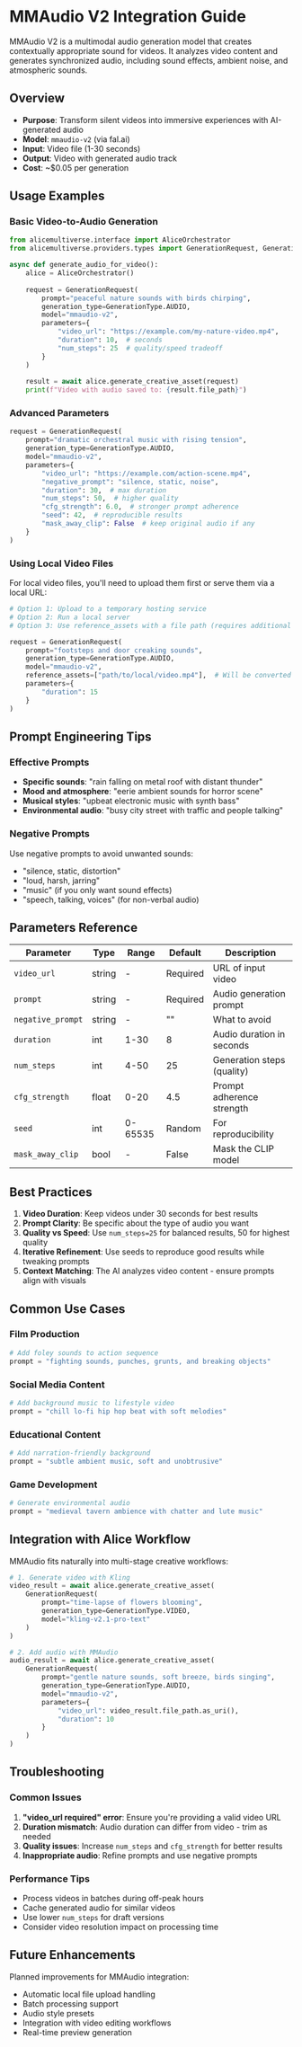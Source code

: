 # MMAudio V2 Integration Guide

MMAudio V2 is a multimodal audio generation model that creates contextually appropriate sound for videos. It analyzes video content and generates synchronized audio, including sound effects, ambient noise, and atmospheric sounds.

## Overview

- **Purpose**: Transform silent videos into immersive experiences with AI-generated audio
- **Model**: `mmaudio-v2` (via fal.ai)
- **Input**: Video file (1-30 seconds)
- **Output**: Video with generated audio track
- **Cost**: ~$0.05 per generation

## Usage Examples

### Basic Video-to-Audio Generation

```python
from alicemultiverse.interface import AliceOrchestrator
from alicemultiverse.providers.types import GenerationRequest, GenerationType

async def generate_audio_for_video():
    alice = AliceOrchestrator()
    
    request = GenerationRequest(
        prompt="peaceful nature sounds with birds chirping",
        generation_type=GenerationType.AUDIO,
        model="mmaudio-v2",
        parameters={
            "video_url": "https://example.com/my-nature-video.mp4",
            "duration": 10,  # seconds
            "num_steps": 25  # quality/speed tradeoff
        }
    )
    
    result = await alice.generate_creative_asset(request)
    print(f"Video with audio saved to: {result.file_path}")
```

### Advanced Parameters

```python
request = GenerationRequest(
    prompt="dramatic orchestral music with rising tension",
    generation_type=GenerationType.AUDIO,
    model="mmaudio-v2",
    parameters={
        "video_url": "https://example.com/action-scene.mp4",
        "negative_prompt": "silence, static, noise",
        "duration": 30,  # max duration
        "num_steps": 50,  # higher quality
        "cfg_strength": 6.0,  # stronger prompt adherence
        "seed": 42,  # reproducible results
        "mask_away_clip": False  # keep original audio if any
    }
)
```

### Using Local Video Files

For local video files, you'll need to upload them first or serve them via a local URL:

```python
# Option 1: Upload to a temporary hosting service
# Option 2: Run a local server
# Option 3: Use reference_assets with a file path (requires additional setup)

request = GenerationRequest(
    prompt="footsteps and door creaking sounds",
    generation_type=GenerationType.AUDIO, 
    model="mmaudio-v2",
    reference_assets=["path/to/local/video.mp4"],  # Will be converted to URL
    parameters={
        "duration": 15
    }
)
```

## Prompt Engineering Tips

### Effective Prompts
- **Specific sounds**: "rain falling on metal roof with distant thunder"
- **Mood and atmosphere**: "eerie ambient sounds for horror scene"
- **Musical styles**: "upbeat electronic music with synth bass"
- **Environmental audio**: "busy city street with traffic and people talking"

### Negative Prompts
Use negative prompts to avoid unwanted sounds:
- "silence, static, distortion"
- "loud, harsh, jarring"
- "music" (if you only want sound effects)
- "speech, talking, voices" (for non-verbal audio)

## Parameters Reference

| Parameter | Type | Range | Default | Description |
|-----------|------|-------|---------|-------------|
| `video_url` | string | - | Required | URL of input video |
| `prompt` | string | - | Required | Audio generation prompt |
| `negative_prompt` | string | - | "" | What to avoid |
| `duration` | int | 1-30 | 8 | Audio duration in seconds |
| `num_steps` | int | 4-50 | 25 | Generation steps (quality) |
| `cfg_strength` | float | 0-20 | 4.5 | Prompt adherence strength |
| `seed` | int | 0-65535 | Random | For reproducibility |
| `mask_away_clip` | bool | - | False | Mask the CLIP model |

## Best Practices

1. **Video Duration**: Keep videos under 30 seconds for best results
2. **Prompt Clarity**: Be specific about the type of audio you want
3. **Quality vs Speed**: Use `num_steps=25` for balanced results, 50 for highest quality
4. **Iterative Refinement**: Use seeds to reproduce good results while tweaking prompts
5. **Context Matching**: The AI analyzes video content - ensure prompts align with visuals

## Common Use Cases

### Film Production
```python
# Add foley sounds to action sequence
prompt = "fighting sounds, punches, grunts, and breaking objects"
```

### Social Media Content
```python
# Add background music to lifestyle video
prompt = "chill lo-fi hip hop beat with soft melodies"
```

### Educational Content
```python
# Add narration-friendly background
prompt = "subtle ambient music, soft and unobtrusive"
```

### Game Development
```python
# Generate environmental audio
prompt = "medieval tavern ambience with chatter and lute music"
```

## Integration with Alice Workflow

MMAudio fits naturally into multi-stage creative workflows:

```python
# 1. Generate video with Kling
video_result = await alice.generate_creative_asset(
    GenerationRequest(
        prompt="time-lapse of flowers blooming",
        generation_type=GenerationType.VIDEO,
        model="kling-v2.1-pro-text"
    )
)

# 2. Add audio with MMAudio
audio_result = await alice.generate_creative_asset(
    GenerationRequest(
        prompt="gentle nature sounds, soft breeze, birds singing",
        generation_type=GenerationType.AUDIO,
        model="mmaudio-v2",
        parameters={
            "video_url": video_result.file_path.as_uri(),
            "duration": 10
        }
    )
)
```

## Troubleshooting

### Common Issues

1. **"video_url required" error**: Ensure you're providing a valid video URL
2. **Duration mismatch**: Audio duration can differ from video - trim as needed
3. **Quality issues**: Increase `num_steps` and `cfg_strength` for better results
4. **Inappropriate audio**: Refine prompts and use negative prompts

### Performance Tips

- Process videos in batches during off-peak hours
- Cache generated audio for similar videos
- Use lower `num_steps` for draft versions
- Consider video resolution impact on processing time

## Future Enhancements

Planned improvements for MMAudio integration:
- Automatic local file upload handling
- Batch processing support
- Audio style presets
- Integration with video editing workflows
- Real-time preview generation